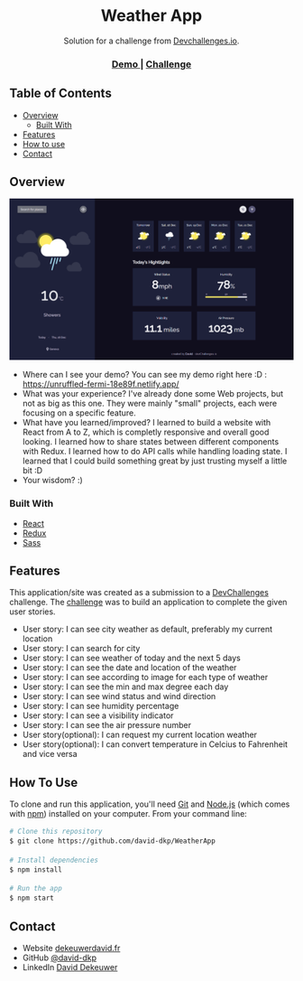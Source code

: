 <!-- Please update value in the {}  -->

<h1 align="center">Weather App</h1>

<div align="center">
   Solution for a challenge from  <a href="http://devchallenges.io" target="_blank">Devchallenges.io</a>.
</div>

<div align="center">
  <h3>
    <a href="https://unruffled-fermi-18e89f.netlify.app/">
      Demo
    </a>
    <span> | </span>
    <a href="https://devchallenges.io/challenges/mM1UIenRhK808W8qmLWv">
      Challenge
    </a>
  </h3>
</div>

<!-- TABLE OF CONTENTS -->

## Table of Contents

-   [Overview](#overview)
    -   [Built With](#built-with)
-   [Features](#features)
-   [How to use](#how-to-use)
-   [Contact](#contact)

<!-- OVERVIEW -->

## Overview

![screenshot](screenshots/desktop-screenshot.png)

-   Where can I see your demo?
    You can see my demo right here :D : https://unruffled-fermi-18e89f.netlify.app/
-   What was your experience?
    I've already done some Web projects, but not as big as this one. They were mainly "small" projects, each were focusing on a specific feature.
-   What have you learned/improved?
    I learned to build a website with React from A to Z, which is completly responsive and overall good looking.
    I learned how to share states between different components with Redux.
    I learned how to do API calls while handling loading state.
    I learned that I could build something great by just trusting myself a little bit :D
-   Your wisdom? :)

### Built With

<!-- This section should list any major frameworks that you built your project using. Here are a few examples.-->

-   [React](https://reactjs.org/)
-   [Redux](https://redux.js.org/)
-   [Sass](https://sass-lang.com/)

## Features

<!-- List the features of your application or follow the template. Don't share the figma file here :) -->

This application/site was created as a submission to a [DevChallenges](https://devchallenges.io/challenges) challenge. The [challenge](https://devchallenges.io/challenges/mM1UIenRhK808W8qmLWv) was to build an application to complete the given user stories.

-   User story: I can see city weather as default, preferably my current location
-   User story: I can search for city
-   User story: I can see weather of today and the next 5 days
-   User story: I can see the date and location of the weather
-   User story: I can see according to image for each type of weather
-   User story: I can see the min and max degree each day
-   User story: I can see wind status and wind direction
-   User story: I can see humidity percentage
-   User story: I can see a visibility indicator
-   User story: I can see the air pressure number
-   User story(optional): I can request my current location weather
-   User story(optional): I can convert temperature in Celcius to Fahrenheit and vice versa

## How To Use

<!-- Example: -->

To clone and run this application, you'll need [Git](https://git-scm.com) and [Node.js](https://nodejs.org/en/download/) (which comes with [npm](http://npmjs.com)) installed on your computer. From your command line:

```bash
# Clone this repository
$ git clone https://github.com/david-dkp/WeatherApp

# Install dependencies
$ npm install

# Run the app
$ npm start
```

## Contact

-   Website [dekeuwerdavid.fr](https://dekeuwerdavid.fr)
-   GitHub [@david-dkp](https://github.com/david-dkp)
-   LinkedIn [David Dekeuwer](https://www.linkedin.com/in/david-dekeuwer-1940a01b9/)
